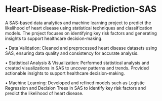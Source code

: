 # Heart-Disease-Risk-Prediction-SAS
A SAS-based data analytics and machine learning project to predict the likelihood of heart disease using statistical techniques and classification models. The project focuses on identifying key risk factors and generating insights to support healthcare decision-making.

• Data Validation: 
  Cleaned and preprocessed heart disease datasets using SAS, ensuring data quality and consistency for accurate analysis.

• Statistical Analysis & Visualization:
  Performed statistical analysis and created visualizations in SAS to uncover patterns and trends.
  Provided actionable insights to support healthcare decision-making.

• Machine Learning:
  Developed and refined models such as Logistic Regression and Decision Trees in SAS to identify key risk factors and predict the likelihood of heart disease.
